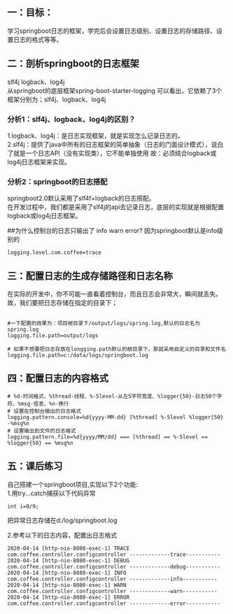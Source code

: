 ## 一：目标：
学习springboot日志的框架，学完后会设置日志级别、设置日志的存储路径、设置日志的格式等等。

## 二：剖析springboot的日志框架
  slf4j
 logback、log4j  
 从springboot的底层框架spring-boot-starter-logging 可以看出，它依赖了3个框架分别为；slf4j、logback、log4j
 
### 分析1：slf4j、logback、log4j的区别？
1.logback、log4j：是日志实现框架，就是实现怎么记录日志的。  
2.slf4j：提供了java中所有的日志框架的简单抽象（日志的门面设计模式），说白了就是一个日志API（没有实现类），它不能单独使用
故：必须结合logback或log4j日志框架来实现。
 
### 分析2：springboot的日志搭配
springboot2.0默认采用了slf4f+logback的日志搭配。  
在开发过程中，我们都是采用了slf4j的api去记录日志，底层的实现就是根据配置logback或log4j日志框架。

##为什么控制台的日志只输出了 info  warn error?
因为springboot默认是info级别的  
```
logging.level.com.coffee=trace

```

## 三：配置日志的生成存储路径和日志名称
在实际的开发中，你不可能一直看着控制台，而且日志会非常大，瞬间就丢失。
故，我们要把日志存储在指定的目录下；
``` 

#一下配置的效果为：项目根目录下/output/logs/spring.log,默认的日志名为spring.log
logging.file.path=output/logs

# 如果不想要把日志存放在longging.path默认的根目录下，那就采用自定义的目录和文件名
logging.file.path=c:/data/logs/springboot.log
```
## 四：配置日志的内容格式

``` 
# %d-时间格式、%thread-线程、%-5level-从左5字符宽度、%logger{50}-日志50个字符、%msg-信息、%n-换行
# 设置在控制台输出的日志格式
logging.pattern.console=%d{yyyy-MM-dd} [%thread] %-5level %logger{50} -%msg%n
# 设置输出到文件的日志格式
logging.pattern.file=%d{yyyy/MM/dd} === [%thread] == %-5level == %logger{50} == %msg%n
```


## 五：课后练习
自己搭建一个springboot项目,实现以下2个功能:  
1.用try...catch捕获以下代码异常
```
int i=0/9; 
```
把异常日志存储在d:/log/springboot.log

2.参考以下的日志内容，配置出日志格式
``` 
2020-04-14 [http-nio-8080-exec-1] TRACE com.coffee.controller.configcontroller -------------trace-----------
2020-04-14 [http-nio-8080-exec-1] DEBUG com.coffee.controller.configcontroller -------------debug-----------
2020-04-14 [http-nio-8080-exec-1] INFO  com.coffee.controller.configcontroller -------------info-----------
2020-04-14 [http-nio-8080-exec-1] WARN  com.coffee.controller.configcontroller -------------warn-----------
2020-04-14 [http-nio-8080-exec-1] ERROR com.coffee.controller.configcontroller -------------error-----------
```

